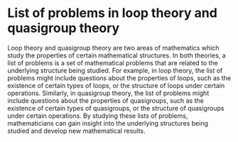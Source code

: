# List of problems in loop theory and quasigroup theory

Loop theory and quasigroup theory are two areas of mathematics which study the properties of certain mathematical structures. In both theories, a list of problems is a set of mathematical problems that are related to the underlying structure being studied. For example, in loop theory, the list of problems might include questions about the properties of loops, such as the existence of certain types of loops, or the structure of loops under certain operations. Similarly, in quasigroup theory, the list of problems might include questions about the properties of quasigroups, such as the existence of certain types of quasigroups, or the structure of quasigroups under certain operations. By studying these lists of problems, mathematicians can gain insight into the underlying structures being studied and develop new mathematical results.
